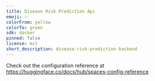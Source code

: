 ```yaml
---
title: Disease Risk Prediction Api
emoji: 📈
colorFrom: yellow
colorTo: green
sdk: docker
pinned: false
license: mit
short_description: disease-risk-prediction backend
---
```


Check out the configuration reference at https://huggingface.co/docs/hub/spaces-config-reference
